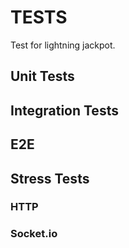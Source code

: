 # TESTS

Test for lightning jackpot.

## Unit Tests

## Integration Tests

## E2E

## Stress Tests

### HTTP

### Socket.io
